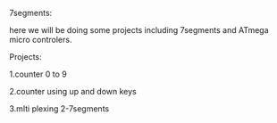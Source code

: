 7segments:

here we will be doing some projects including 7segments and ATmega micro controlers.

Projects:

1.counter 0 to 9

2.counter using up and down keys

3.mlti plexing 2-7segments
